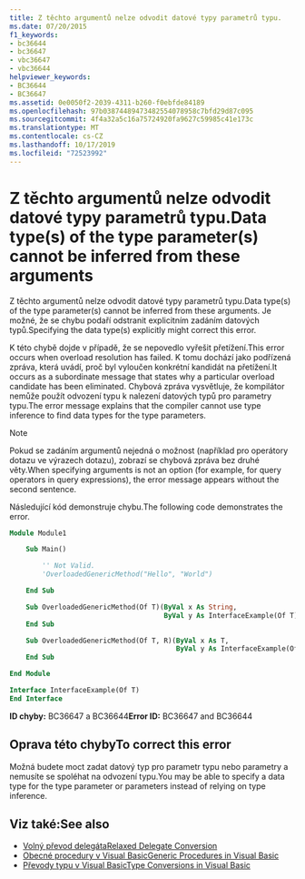 ```yaml
---
title: Z těchto argumentů nelze odvodit datové typy parametrů typu.
ms.date: 07/20/2015
f1_keywords:
- bc36644
- bc36647
- vbc36647
- vbc36644
helpviewer_keywords:
- BC36644
- BC36647
ms.assetid: 0e0050f2-2039-4311-b260-f0ebfde84189
ms.openlocfilehash: 97b03874489473482554078958c7bfd29d87c095
ms.sourcegitcommit: 4f4a32a5c16a75724920fa9627c59985c41e173c
ms.translationtype: MT
ms.contentlocale: cs-CZ
ms.lasthandoff: 10/17/2019
ms.locfileid: "72523992"
---
```

# <a name="data-types-of-the-type-parameters-cannot-be-inferred-from-these-arguments"></a><span data-ttu-id="70679-102">Z těchto argumentů nelze odvodit datové typy parametrů typu.</span><span class="sxs-lookup"><span data-stu-id="70679-102">Data type(s) of the type parameter(s) cannot be inferred from these arguments</span></span>

<span data-ttu-id="70679-103">Z těchto argumentů nelze odvodit datové typy parametrů typu.</span><span class="sxs-lookup"><span data-stu-id="70679-103">Data type(s) of the type parameter(s) cannot be inferred from these arguments.</span></span> <span data-ttu-id="70679-104">Je možné, že se chybu podaří odstranit explicitním zadáním datových typů.</span><span class="sxs-lookup"><span data-stu-id="70679-104">Specifying the data type(s) explicitly might correct this error.</span></span>

<span data-ttu-id="70679-105">K této chybě dojde v případě, že se nepovedlo vyřešit přetížení.</span><span class="sxs-lookup"><span data-stu-id="70679-105">This error occurs when overload resolution has failed.</span></span> <span data-ttu-id="70679-106">K tomu dochází jako podřízená zpráva, která uvádí, proč byl vyloučen konkrétní kandidát na přetížení.</span><span class="sxs-lookup"><span data-stu-id="70679-106">It occurs as a subordinate message that states why a particular overload candidate has been eliminated.</span></span> <span data-ttu-id="70679-107">Chybová zpráva vysvětluje, že kompilátor nemůže použít odvození typu k nalezení datových typů pro parametry typu.</span><span class="sxs-lookup"><span data-stu-id="70679-107">The error message explains that the compiler cannot use type inference to find data types for the type parameters.</span></span>

> [!NOTE]
> <span data-ttu-id="70679-108">Pokud se zadáním argumentů nejedná o možnost (například pro operátory dotazu ve výrazech dotazu), zobrazí se chybová zpráva bez druhé věty.</span><span class="sxs-lookup"><span data-stu-id="70679-108">When specifying arguments is not an option (for example, for query operators in query expressions), the error message appears without the second sentence.</span></span>

<span data-ttu-id="70679-109">Následující kód demonstruje chybu.</span><span class="sxs-lookup"><span data-stu-id="70679-109">The following code demonstrates the error.</span></span>

```vb
Module Module1

    Sub Main()

        '' Not Valid.
        'OverloadedGenericMethod("Hello", "World")

    End Sub

    Sub OverloadedGenericMethod(Of T)(ByVal x As String,
                                      ByVal y As InterfaceExample(Of T))
    End Sub

    Sub OverloadedGenericMethod(Of T, R)(ByVal x As T,
                                         ByVal y As InterfaceExample(Of R))
    End Sub

End Module

Interface InterfaceExample(Of T)
End Interface
```

<span data-ttu-id="70679-110">**ID chyby:** BC36647 a BC36644</span><span class="sxs-lookup"><span data-stu-id="70679-110">**Error ID:** BC36647 and BC36644</span></span>

## <a name="to-correct-this-error"></a><span data-ttu-id="70679-111">Oprava této chyby</span><span class="sxs-lookup"><span data-stu-id="70679-111">To correct this error</span></span>

<span data-ttu-id="70679-112">Možná budete moct zadat datový typ pro parametr typu nebo parametry a nemusíte se spoléhat na odvození typu.</span><span class="sxs-lookup"><span data-stu-id="70679-112">You may be able to specify a data type for the type parameter or parameters instead of relying on type inference.</span></span>

## <a name="see-also"></a><span data-ttu-id="70679-113">Viz také:</span><span class="sxs-lookup"><span data-stu-id="70679-113">See also</span></span>

- [<span data-ttu-id="70679-114">Volný převod delegáta</span><span class="sxs-lookup"><span data-stu-id="70679-114">Relaxed Delegate Conversion</span></span>](../../../visual-basic/programming-guide/language-features/delegates/relaxed-delegate-conversion.md)
- [<span data-ttu-id="70679-115">Obecné procedury v Visual Basic</span><span class="sxs-lookup"><span data-stu-id="70679-115">Generic Procedures in Visual Basic</span></span>](../../../visual-basic/programming-guide/language-features/data-types/generic-procedures.md)
- [<span data-ttu-id="70679-116">Převody typu v Visual Basic</span><span class="sxs-lookup"><span data-stu-id="70679-116">Type Conversions in Visual Basic</span></span>](../../../visual-basic/programming-guide/language-features/data-types/type-conversions.md)
